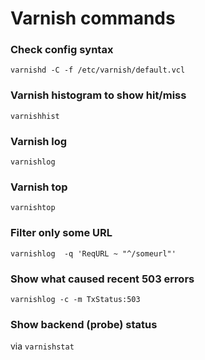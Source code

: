 Varnish commands
==============

### Check config syntax
`varnishd -C -f /etc/varnish/default.vcl`

### Varnish histogram to show hit/miss
`varnishhist`

### Varnish log
`varnishlog`

### Varnish top
`varnishtop`

### Filter only some URL
`varnishlog  -q 'ReqURL ~ "^/someurl"'`

### Show what caused recent 503 errors
`varnishlog -c -m TxStatus:503`

### Show backend (probe) status
via `varnishstat`
